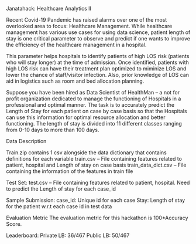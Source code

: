 Janatahack: Healthcare Analytics II

Recent Covid-19 Pandemic has raised alarms over one of the most overlooked area to focus: Healthcare Management. While healthcare management has various use cases for using data science, patient length of stay is one critical parameter to observe and predict if one wants to improve the efficiency of the healthcare management in a hospital. 

This parameter helps hospitals to identify patients of high LOS risk (patients who will stay longer) at the time of admission. Once identified, patients with high LOS risk can have their treatment plan optimized to miminize LOS and lower the chance of staff/visitor infection. Also, prior knowledge of LOS can aid in logistics such as room and bed allocation planning.

Suppose you have been hired as Data Scientist of HealthMan – a not for profit organization dedicated to manage the functioning of Hospitals in a professional and optimal manner.
The task is to accurately predict the Length of Stay for each patient on case by case basis so that the Hospitals can use this information for optimal resource allocation and better functioning. The length of stay is divided into 11 different classes ranging from 0-10 days to more than 100 days.

 
 Data Description

Train.zip contains 1 csv alongside the data dictionary that contains definitions for each variable
train.csv – File containing features related to patient, hospital and Length of stay on case basis
train_data_dict.csv – File containing the information of the features in train file

Test Set:
test.csv – File containing features related to patient, hospital. Need to predict the Length of stay for each case_id

Sample Submission:
case_id: Unique id for each case
Stay: Length of stay for the patient w.r.t each case id in test data

Evaluation Metric
The evaluation metric for this hackathon is 100*Accuracy Score.


Leaderboard:
Private LB: 36/467
Public LB: 50/467



